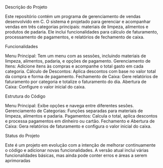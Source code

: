 Descrição do Projeto

Este repositório contém um programa de gerenciamento de vendas desenvolvido em C. O sistema é projetado para gerenciar e acompanhar vendas em três categorias principais: materiais de limpeza, alimentos e produtos de padaria. Ele inclui funcionalidades para cálculo de faturamento, processamento de pagamentos, e relatórios de fechamento de caixa.



Funcionalidades

Menu Principal: Tem um menu com as sessões, incluindo materiais de limpeza, alimentos, padaria, e opções de pagamento.
Gerenciamento de Itens: Adicione itens às compras e acompanhe o total gasto em cada categoria.
Cálculo de Descontos: Aplica descontos com base no valor total da compra e forma de pagamento.
Fechamento de Caixa: Gere relatórios de faturamento por categoria e totalize o faturamento do dia.
Abertura de Caixa: Configure o valor inicial do caixa.


Estrutura do Código

Menu Principal: Exibe opções e navega entre diferentes sesões.
Gerenciamento de Categorias: Funções separadas para materiais de limpeza, alimentos e padaria.
Pagamentos: Calcula o total, aplica descontos e processa pagamentos em dinheiro ou cartão.
Fechamento e Abertura de Caixa: Gera relatórios de faturamento e configura o valor inicial do caixa.


Status do Projeto

Este é um projeto em evolução com a intenção de melhorar continuamente o código e adicionar novas funcionalidades. A versão atual inclui várias funcionalidades básicas, mas ainda pode conter erros e áreas a serem aprimoradas
